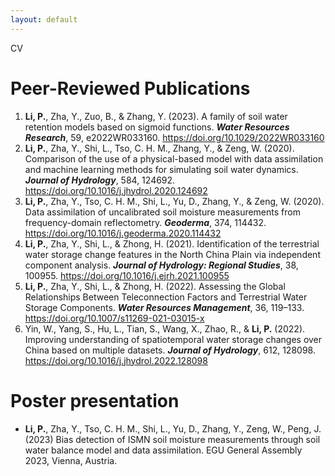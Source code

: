 ```yaml
---
layout: default
---
```

CV  

# Peer-Reviewed Publications
1. **Li, P.**, Zha, Y., Zuo, B., & Zhang, Y. (2023). A family of soil water retention models based on sigmoid functions. ***Water Resources Research***, 59, e2022WR033160. https://doi.org/10.1029/2022WR033160  
2. **Li, P.**, Zha, Y., Shi, L., Tso, C. H. M., Zhang, Y., & Zeng, W. (2020). Comparison of the use of a physical-based model with data assimilation and machine learning methods for simulating soil water dynamics. ***Journal of Hydrology***, 584, 124692. https://doi.org/10.1016/j.jhydrol.2020.124692  
3. **Li, P.**, Zha, Y., Tso, C. H. M., Shi, L., Yu, D., Zhang, Y., & Zeng, W. (2020). Data assimilation of uncalibrated soil moisture measurements from frequency-domain reflectometry. ***Geoderma***, 374, 114432. https://doi.org/10.1016/j.geoderma.2020.114432  
4. **Li, P.**, Zha, Y., Shi, L., & Zhong, H. (2021). Identification of the terrestrial water storage change features in the North China Plain via independent component analysis. ***Journal of Hydrology: Regional Studies***, 38, 100955. https://doi.org/10.1016/j.ejrh.2021.100955  
5. **Li, P.**, Zha, Y., Shi, L., & Zhong, H. (2022). Assessing the Global Relationships Between Teleconnection Factors and Terrestrial Water Storage Components. ***Water Resources Management***, 36, 119–133. https://doi.org/10.1007/s11269-021-03015-x  
6. Yin, W., Yang, S., Hu, L., Tian, S., Wang, X., Zhao, R., & **Li, P.** (2022). Improving understanding of spatiotemporal water storage changes over China based on multiple datasets. ***Journal of Hydrology***, 612, 128098. https://doi.org/10.1016/j.jhydrol.2022.128098 
  
# Poster presentation
* **Li, P.**, Zha, Y., Tso, C. H. M., Shi, L., Yu, D., Zhang, Y., Zeng, W., Peng, J. (2023) Bias detection of ISMN soil moisture measurements through soil water balance model and data assimilation. EGU General Assembly 2023, Vienna, Austria.